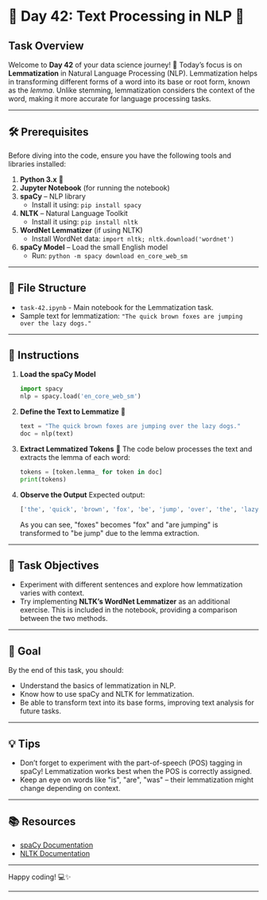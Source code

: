 # 📄 Day 42: Text Processing in NLP 🧠

## Task Overview
Welcome to **Day 42** of your data science journey! 🚀 Today’s focus is on **Lemmatization** in Natural Language Processing (NLP). Lemmatization helps in transforming different forms of a word into its base or root form, known as the *lemma*. Unlike stemming, lemmatization considers the context of the word, making it more accurate for language processing tasks.

---

## 🛠️ Prerequisites
Before diving into the code, ensure you have the following tools and libraries installed:
1. **Python 3.x** 🐍
2. **Jupyter Notebook** (for running the notebook)
3. **spaCy** – NLP library
   - Install it using: `pip install spacy`
4. **NLTK** – Natural Language Toolkit
   - Install it using: `pip install nltk`
5. **WordNet Lemmatizer** (if using NLTK)
   - Install WordNet data: `import nltk; nltk.download('wordnet')`
6. **spaCy Model** – Load the small English model
   - Run: `python -m spacy download en_core_web_sm`

---

## 📂 File Structure
- `task-42.ipynb` - Main notebook for the Lemmatization task.
- Sample text for lemmatization: `"The quick brown foxes are jumping over the lazy dogs."`

---

## 🔄 Instructions

1. **Load the spaCy Model**
   ```python
   import spacy
   nlp = spacy.load('en_core_web_sm')
   ```

2. **Define the Text to Lemmatize** 📝
   ```python
   text = "The quick brown foxes are jumping over the lazy dogs."
   doc = nlp(text)
   ```

3. **Extract Lemmatized Tokens** 🦊
   The code below processes the text and extracts the lemma of each word:
   ```python
   tokens = [token.lemma_ for token in doc]
   print(tokens)
   ```

4. **Observe the Output**
   Expected output:
   ```python
   ['the', 'quick', 'brown', 'fox', 'be', 'jump', 'over', 'the', 'lazy', 'dog', '.']
   ```

   As you can see, "foxes" becomes "fox" and "are jumping" is transformed to "be jump" due to the lemma extraction.

---

## 🧪 Task Objectives
- Experiment with different sentences and explore how lemmatization varies with context.
- Try implementing **NLTK’s WordNet Lemmatizer** as an additional exercise. This is included in the notebook, providing a comparison between the two methods.

---

## 🎯 Goal
By the end of this task, you should:
- Understand the basics of lemmatization in NLP.
- Know how to use spaCy and NLTK for lemmatization.
- Be able to transform text into its base forms, improving text analysis for future tasks.

---

## 💡 Tips
- Don’t forget to experiment with the part-of-speech (POS) tagging in spaCy! Lemmatization works best when the POS is correctly assigned.
- Keep an eye on words like "is", "are", "was" – their lemmatization might change depending on context.

---

## 📚 Resources
- [spaCy Documentation](https://spacy.io/usage)
- [NLTK Documentation](https://www.nltk.org/)

---

Happy coding! 💻✨

---